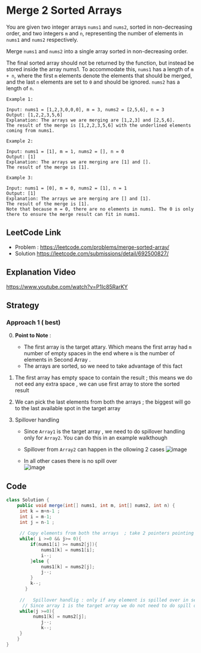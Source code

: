 # Merge 2 Sorted Arrays   

You are given two integer arrays `nums1` and `nums2`, sorted in non-decreasing order, and two integers `m` and `n`, representing the number of elements in `nums1` and `nums2` respectively.

Merge `nums1` and `nums2` into a single array sorted in non-decreasing order.

The final sorted array should not be returned by the function, but instead be stored inside the array nums1. To accommodate this, `nums1` has a length of `m + n`, where the first `m` elements denote the elements that should be merged, and the last `n` elements are set to `0` and should be ignored. `nums2` has a length of `n`.

 
````
Example 1:

Input: nums1 = [1,2,3,0,0,0], m = 3, nums2 = [2,5,6], n = 3
Output: [1,2,2,3,5,6]
Explanation: The arrays we are merging are [1,2,3] and [2,5,6].
The result of the merge is [1,2,2,3,5,6] with the underlined elements coming from nums1.
````
````
Example 2:

Input: nums1 = [1], m = 1, nums2 = [], n = 0
Output: [1]
Explanation: The arrays we are merging are [1] and [].
The result of the merge is [1].
````
````
Example 3:

Input: nums1 = [0], m = 0, nums2 = [1], n = 1
Output: [1]
Explanation: The arrays we are merging are [] and [1].
The result of the merge is [1].
Note that because m = 0, there are no elements in nums1. The 0 is only there to ensure the merge result can fit in nums1.
````
## LeetCode Link 
- Problem : https://leetcode.com/problems/merge-sorted-array/
- Solution https://leetcode.com/submissions/detail/692500827/ 

## Explanation Video 
https://www.youtube.com/watch?v=P1Ic85RarKY

## Strategy
### Approach 1 ( best)
0. __Point to Note__ : 
    -  The first array is the target attary. Which means the first array had `m` number of empty spaces in the end where `m` is the number of elements in Second Array .
    -  The arrays are sorted, so we need to take advantage of this fact 
1. The first array has empty space to contain the result ; this means we do not eed any extra space , we can use first array to store the sorted result


2. We can pick the last elements from both the arrays ; the biggest will go to the last available spot in the target array 

3. Spillover handling 
    -  Since `Array1` is the target array , we need to do spillover handling only for `Array2`.  You can do this in an example  walkthough 
    - Spillover from `Array2` can happen in the ollowing 2 cases
     ![image](https://user-images.githubusercontent.com/8110582/166552022-9f202ce4-0198-4b68-bf20-26ffe5fc7510.png)

    - In all other cases there is no spill over   
     ![image](https://user-images.githubusercontent.com/8110582/166552717-90ec22b1-751b-417b-9f62-94460063bf54.png)


## Code
````java
class Solution {
    public void merge(int[] nums1, int m, int[] nums2, int n) {
     int k = m+n-1 ;
     int i = m-1;
     int j = n-1 ;
        
     // Copy elements from both the arrays  ; take 2 pointers pointing at the end , compare and put teh biggest at the end 
     while( i >=0 && j>= 0){
         if(nums1[i] >= nums2[j]){
             nums1[k] = nums1[i];
             i--;
         }else {
             nums1[k] = nums2[j];
             j--;
         }
         k--;
       } 
     
     //   Spillover handlig : only if any element is spilled over in second array we need to copy them in first array 
      // Since array 1 is the target array we do not need to do spill over handling fro first array    
     while(j >=0){
          nums1[k] = nums2[j];
             j--;
             k--;
     }   
    }
}
```` 
